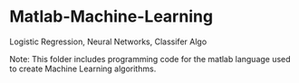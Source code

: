 # Matlab-Machine-Learning
Logistic Regression, Neural Networks, Classifer Algo

Note: This folder includes programming code for the matlab language used to create Machine Learning algorithms.
